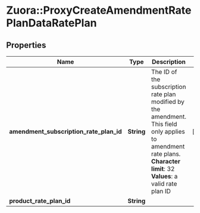 # Zuora::ProxyCreateAmendmentRatePlanDataRatePlan

## Properties
Name | Type | Description | Notes
------------ | ------------- | ------------- | -------------
**amendment_subscription_rate_plan_id** | **String** | The ID of the subscription rate plan modified by the amendment. This field only applies to amendment rate plans. **Character limit**: 32 **Values**: a valid rate plan ID  | [optional] 
**product_rate_plan_id** | **String** |  | 


